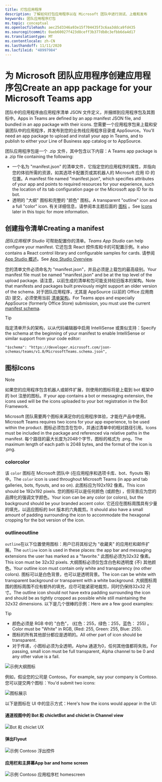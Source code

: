 ```yaml
---
title: 打包应用程序
description: 了解如何打包应用程序以在 Microsoft 团队中进行测试、上载和发布
keywords: 团队应用程序打包
ms.topic: conceptual
ms.openlocfilehash: aec25d3346a93e15f704435f3c6aa3ddca9fd435
ms.sourcegitcommit: 0aeb60027f423d8ceff3b377db8c3efbb6da4d17
ms.translationtype: MT
ms.contentlocale: zh-CN
ms.lasthandoff: 11/11/2020
ms.locfileid: "48997984"
---
```

# <a name="create-an-app-package-for-your-microsoft-teams-app"></a><span data-ttu-id="9c579-104">为 Microsoft 团队应用程序创建应用程序包</span><span class="sxs-lookup"><span data-stu-id="9c579-104">Create an app package for your Microsoft Teams app</span></span>

<span data-ttu-id="9c579-105">团队中的应用程序由应用程序清单 JSON 文件定义，并捆绑到应用程序包及其图标中。</span><span class="sxs-lookup"><span data-stu-id="9c579-105">Apps in Teams are defined by an app manifest JSON file, and bundled in an app package with their icons.</span></span> <span data-ttu-id="9c579-106">您需要一个应用程序包来上载和安装团队中的应用程序，并发布到您的业务线应用程序目录或 AppSource。</span><span class="sxs-lookup"><span data-stu-id="9c579-106">You'll need an app package to upload and install your app in Teams, and to publish to either your Line of Business app catalog or to AppSource.</span></span>

<span data-ttu-id="9c579-107">团队应用程序包是一个 .zip 文件，其中包含以下内容：</span><span class="sxs-lookup"><span data-stu-id="9c579-107">A Teams app package is a .zip file containing the following:</span></span>

* <span data-ttu-id="9c579-108">一个名为 "manifest.json" 的清单文件，它指定您的应用程序的属性，并指向您的体验所需的资源，如其选项卡配置页或其机器人的 Microsoft 应用 ID 的位置。</span><span class="sxs-lookup"><span data-stu-id="9c579-108">A manifest file named "manifest.json", which specifies attributes of your app and points to required resources for your experience, such the location of its tab configuration page or the Microsoft app ID for its bot.</span></span>
* <span data-ttu-id="9c579-109">透明的 "大纲" 图标和完整的 "颜色" 图标。</span><span class="sxs-lookup"><span data-stu-id="9c579-109">A transparent "outline" icon and a full "color" icon.</span></span> <span data-ttu-id="9c579-110">有关详细信息，请参阅本主题后面的 [图标](#icons) 。</span><span class="sxs-lookup"><span data-stu-id="9c579-110">See [Icons](#icons) later in this topic for more information.</span></span>

## <a name="creating-a-manifest"></a><span data-ttu-id="9c579-111">创建指令清单</span><span class="sxs-lookup"><span data-stu-id="9c579-111">Creating a manifest</span></span>

<span data-ttu-id="9c579-112">*团队应用程序 Studio* 可帮助配置你的清单。</span><span class="sxs-lookup"><span data-stu-id="9c579-112">*Teams App Studio* can help configure your manifest.</span></span> <span data-ttu-id="9c579-113">它还包含 React 控件库和卡的可配置示例。</span><span class="sxs-lookup"><span data-stu-id="9c579-113">It also contains a React control library and configurable samples for cards.</span></span> <span data-ttu-id="9c579-114">请参阅 [App Studio 概述](~/concepts/build-and-test/app-studio-overview.md)。</span><span class="sxs-lookup"><span data-stu-id="9c579-114">See [App Studio Overview](~/concepts/build-and-test/app-studio-overview.md).</span></span>

<span data-ttu-id="9c579-115">您的清单文件必须命名为 "manifest.json"，并且必须是上载包的最高级别。</span><span class="sxs-lookup"><span data-stu-id="9c579-115">Your manifest file must be named "manifest.json" and be at the top level of the upload package.</span></span> <span data-ttu-id="9c579-116">请注意，以前生成的清单和包可能支持较旧版本的架构。</span><span class="sxs-lookup"><span data-stu-id="9c579-116">Note that manifests and packages built previously might support an older version of the schema.</span></span> <span data-ttu-id="9c579-117">对于团队应用程序，尤其是 AppSource (以前的 Office 应用商店) 提交，必须使用当前 [清单架构](~/resources/schema/manifest-schema.md)。</span><span class="sxs-lookup"><span data-stu-id="9c579-117">For Teams apps and especially AppSource (formerly Office Store) submission, you must use the current [manifest schema](~/resources/schema/manifest-schema.md).</span></span>

> [!TIP]
> <span data-ttu-id="9c579-118">指定清单开头的架构，以从代码编辑器中启用 IntelliSense 或类似支持：</span><span class="sxs-lookup"><span data-stu-id="9c579-118">Specify the schema at the beginning of your manifest to enable IntelliSense or similar support from your code editor:</span></span>
>
> `"$schema": "https://developer.microsoft.com/json-schemas/teams/v1.8/MicrosoftTeams.schema.json",`

## <a name="icons"></a><span data-ttu-id="9c579-119">图标</span><span class="sxs-lookup"><span data-stu-id="9c579-119">Icons</span></span>

> [!Note]
> <span data-ttu-id="9c579-120">如果您的应用程序包含机器人或邮件扩展，则使用的图标将是上载到 bot 框架中的 bot 注册的图标。</span><span class="sxs-lookup"><span data-stu-id="9c579-120">If your app contains a bot or messaging extension, the icons used will be the icons uploaded to your bot registration in the Bot Framework.</span></span>

<span data-ttu-id="9c579-121">Microsoft 团队需要两个图标来满足你的应用程序体验，才能在产品中使用。</span><span class="sxs-lookup"><span data-stu-id="9c579-121">Microsoft Teams requires two icons for your app experience, to be used within the product.</span></span> <span data-ttu-id="9c579-122">图标必须包含在包中，并通过清单中的相对路径引用。</span><span class="sxs-lookup"><span data-stu-id="9c579-122">Icons must be included in the package and referenced via relative paths in the manifest.</span></span> <span data-ttu-id="9c579-123">每个路径的最大长度为2048个字节，图标的格式为 .png。</span><span class="sxs-lookup"><span data-stu-id="9c579-123">The maximum length of each path is 2048 bytes, and the format of the icon is .png.</span></span>

### <a name="color"></a><span data-ttu-id="9c579-124">color</span><span class="sxs-lookup"><span data-stu-id="9c579-124">color</span></span>

<span data-ttu-id="9c579-125">该 `color` 图标在 Microsoft 团队中 (在应用程序和选项卡库、bot、flyouts 等) 中。</span><span class="sxs-lookup"><span data-stu-id="9c579-125">The `color` icon is used throughout Microsoft Teams (in app and tab galleries, bots, flyouts, and so on).</span></span> <span data-ttu-id="9c579-126">此图标应为192x192 像素。</span><span class="sxs-lookup"><span data-stu-id="9c579-126">This icon should be 192x192 pixels.</span></span> <span data-ttu-id="9c579-127">您的图标可以是任何颜色 (或颜色) ，但背景应为您的品牌化的强调文字颜色。</span><span class="sxs-lookup"><span data-stu-id="9c579-127">Your icon can be any color (or colors), but the background should be your branded accent color.</span></span> <span data-ttu-id="9c579-128">它还应在图标周围具有少量的填充，以适应图标的 bot 版本的六角裁剪。</span><span class="sxs-lookup"><span data-stu-id="9c579-128">It should also have a small amount of padding surrounding the icon to accommodate the hexagonal cropping for the bot version of the icon.</span></span>

### <a name="outline"></a><span data-ttu-id="9c579-129">outline</span><span class="sxs-lookup"><span data-stu-id="9c579-129">outline</span></span>

<span data-ttu-id="9c579-130">`outline`在以下位置使用图标：用户已将其标记为 "收藏夹" 的应用栏和邮件扩展。</span><span class="sxs-lookup"><span data-stu-id="9c579-130">The `outline` icon is used in these places: the app bar and messaging extensions the user has marked as a "favorite."</span></span> <span data-ttu-id="9c579-131">此图标必须为32x32 像素。</span><span class="sxs-lookup"><span data-stu-id="9c579-131">This icon must be 32x32 pixels.</span></span> <span data-ttu-id="9c579-132">大纲图标必须仅包含白色和透明度 (不) 其他颜色。</span><span class="sxs-lookup"><span data-stu-id="9c579-132">Your outline icon must contain only white and transparency (no other colors).</span></span> <span data-ttu-id="9c579-133">图标可以是白色背景，也可以是透明背景。</span><span class="sxs-lookup"><span data-stu-id="9c579-133">The icon can be white with transparent background or transparent with a white background.</span></span> <span data-ttu-id="9c579-134">大纲图标周围的图标周围不应有额外的填充，应尽可能紧密地裁剪，同时仍保持32x32 尺寸。</span><span class="sxs-lookup"><span data-stu-id="9c579-134">The outline icon should not have extra padding surrounding the icon and should be as tightly cropped as possible while still maintaining the 32x32 dimensions.</span></span> <span data-ttu-id="9c579-135">以下是几个很棒的示例：</span><span class="sxs-lookup"><span data-stu-id="9c579-135">Here are a few good examples:</span></span>

> [!TIP]
>  * <span data-ttu-id="9c579-136">颜色必须是 RGB 中的 "白色"， (红色：255，绿色：255，蓝色： 255) 。</span><span class="sxs-lookup"><span data-stu-id="9c579-136">Color must be "White" in RGB, (Red: 255, Green: 255, Blue: 255).</span></span>
>  * <span data-ttu-id="9c579-137">图标的所有其他部分都应是透明的。</span><span class="sxs-lookup"><span data-stu-id="9c579-137">All other part of icon should be transparent.</span></span>
>  * <span data-ttu-id="9c579-138">对于传递，小图标必须为全透明，Alpha 通道为0，任何其他值都将失败。</span><span class="sxs-lookup"><span data-stu-id="9c579-138">For passing, small icon must be full transparent, Alpha channel to be 0 and any other value is a fail.</span></span>

![示例大纲图标](~/assets/images/icons/sample20x20s.png)

<span data-ttu-id="9c579-140">例如，假设您的公司是 Contoso。</span><span class="sxs-lookup"><span data-stu-id="9c579-140">For example, say your company is Contoso.</span></span> <span data-ttu-id="9c579-141">您可以提交两个图标：</span><span class="sxs-lookup"><span data-stu-id="9c579-141">You'd submit two icons:</span></span>

![图标展示](~/assets/images/framework/framework_submit_icon.png)

<span data-ttu-id="9c579-143">以下是图标在 UI 中的显示方式：</span><span class="sxs-lookup"><span data-stu-id="9c579-143">Here's how the icons would appear in the UI:</span></span>

#### <a name="bot-and-chiclet-in-channel-view"></a><span data-ttu-id="9c579-144">通道视图中的 Bot 和 chiclet</span><span class="sxs-lookup"><span data-stu-id="9c579-144">Bot and chiclet in Channel view</span></span>

![Bot 和 chiclet UX](~/assets/images/icons/botandchiclet.png)

#### <a name="flyout"></a><span data-ttu-id="9c579-146">弹出</span><span class="sxs-lookup"><span data-stu-id="9c579-146">Flyout</span></span>

![示例 Contoso 浮出控件](~/assets/images/icons/flyout.png)

#### <a name="app-bar-and-home-screen"></a><span data-ttu-id="9c579-148">应用栏和主屏幕</span><span class="sxs-lookup"><span data-stu-id="9c579-148">App bar and home screen</span></span>

![示例 Contoso 应用程序栏 homescreen](~/assets/images/icons/appbarhomescreen.png)
